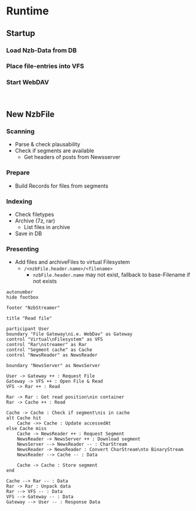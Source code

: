 Runtime
===

## Startup
### Load Nzb-Data from DB

### Place file-entries into VFS

### Start WebDAV


<br>

## New NzbFile
### Scanning
- Parse & check plausability
- Check if segments are available
    - Get headers of posts from Newsserver

### Prepare
- Build Records for files from segments

### Indexing
- Check filetypes
- Archive (7z, rar)
    - List files in archive
- Save in DB

### Presenting
- Add files and archiveFiles to virtual Filesystem
    - `/<nzbFile.header.name>/<filename>`
        - `nzbFile.header.name` may not exist, fallback to base-Filename if not exists

```plantuml
autonumber
hide footbox

footer "NzbStreamer"

title "Read file"

participant User
boundary "File Gateway\ni.e. WebDav" as Gateway
control "Virtual\nFilesystem" as VFS
control "Rar\nstreamer" as Rar
control "Segment cache" as Cache
control "NewsReader" as NewsReader

boundary "NewsServer" as NewsServer

User -> Gateway ++ : Request File
Gateway -> VFS ++ : Open File & Read
VFS -> Rar ++ : Read

Rar -> Rar : Get read position\nin container
Rar -> Cache ++ : Read

Cache -> Cache : Check if segment\nis in cache
alt Cache hit
    Cache ->> Cache : Update accessedAt
else Cache miss
    Cache -> NewsReader ++ : Request Segment
    NewsReader -> NewsServer ++ : Download segment
    NewsServer --> NewsReader -- : CharStream
    NewsReader -> NewsReader : Convert CharStream\nto BinaryStream
    NewsReader --> Cache -- : Data

    Cache -> Cache : Store segment
end

Cache --> Rar -- : Data
Rar -> Rar : Unpack data
Rar --> VFS -- : Data
VFS --> Gateway -- : Data
Gateway --> User -- : Response Data
```
